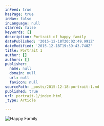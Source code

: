 ```yaml
---
inFeed: true
hasPage: true
inNav: false
inLanguage: null
starred: false
keywords: []
description: Portrait of happy family
datePublished: '2015-12-18T20:02:49.991Z'
dateModified: '2015-12-18T19:59:43.740Z'
title: Portrait 1
author: []
authors: []
publisher:
  name: null
  domain: null
  url: null
  favicon: null
sourcePath: _posts/2015-12-18-portrait-1.md
published: true
url: portrait-1/index.html
_type: Article

---
```

![Happy Family](https://s3-us-west-2.amazonaws.com/the-grid-img/p/225255b04263a64496a030c321640d762ace49bf.jpg)
